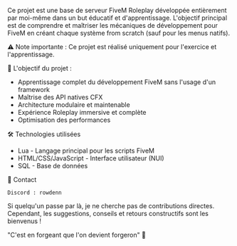 Ce projet est une base de serveur FiveM Roleplay développée entièrement par moi-même dans un but éducatif et d'apprentissage. L'objectif principal est de comprendre et maîtriser les mécaniques de développement pour FiveM en créant chaque système from scratch (sauf pour les menus natifs).

⚠️ Note importante : Ce projet est réalisé uniquement pour l'exercice et l'apprentissage.

🎯 L'objectif du projet :

- Apprentissage complet du développement FiveM sans l'usage d'un framework
- Maîtrise des API natives CFX
- Architecture modulaire et maintenable
- Expérience Roleplay immersive et complète
- Optimisation des performances
    
🛠️ Technologies utilisées

- Lua - Langage principal pour les scripts FiveM
- HTML/CSS/JavaScript - Interface utilisateur (NUI)
- SQL - Base de données
    
💬 Contact

    Discord : rowdenn

Si quelqu'un passe par là, je ne cherche pas de contributions directes. Cependant, les suggestions, conseils et retours constructifs sont les bienvenus !

"C'est en forgeant que l'on devient forgeron" 🚀
